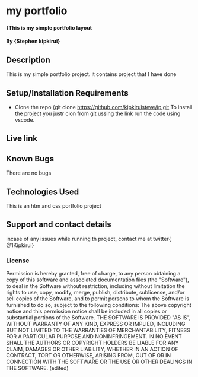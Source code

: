 # my portfolio
#### {This is my simple portfolio layout
#### By **{Stephen kipkirui}**
## Description
This is my simple portfolio project. it contains project that I have done 
## Setup/Installation Requirements
* Clone the repo {git clone https://github.com/kipkiruisteve/ip.git
To install the project 
you justr clon from git ussing the link 
run the code using vscode.

## Live link
## Known Bugs
There are no bugs
## Technologies Used
This is an htm and css portfolio project
## Support and contact details
incase of any issues while running th project, contact me at twitter{ @1Kipkirui}
### License
Permission is hereby granted, free of charge, to any person obtaining a copy of this software and associated documentation files (the "Software"), to deal in the Software without restriction, including without limitation the rights to use, copy, modify, merge, publish, distribute, sublicense, and/or sell copies of the Software, and to permit persons to whom the Software is furnished to do so, subject to the following conditions:
The above copyright notice and this permission notice shall be included in all copies or substantial portions of the Software.
THE SOFTWARE IS PROVIDED "AS IS", WITHOUT WARRANTY OF ANY KIND, EXPRESS OR IMPLIED, INCLUDING BUT NOT LIMITED TO THE WARRANTIES OF MERCHANTABILITY, FITNESS FOR A PARTICULAR PURPOSE AND NONINFRINGEMENT. IN NO EVENT SHALL THE AUTHORS OR COPYRIGHT HOLDERS BE LIABLE FOR ANY CLAIM, DAMAGES OR OTHER LIABILITY, WHETHER IN AN ACTION OF CONTRACT, TORT OR OTHERWISE, ARISING FROM, OUT OF OR IN CONNECTION WITH THE SOFTWARE OR THE USE OR OTHER DEALINGS IN THE SOFTWARE. (edited) 